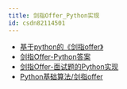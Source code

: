 ```yaml
---
title: 剑指Offer_Python实现
id: csdn82114501
---
```


*   [基于python的《剑指offer》](https://github.com/Dengshunge/Target-Offer)
*   [剑指Offer-Python答案](https://blog.csdn.net/xuezhisdc/article/details/52125302)
*   [剑指Offer-面试题的Python实现](https://www.cnblogs.com/qiaojushuang/p/7822066.html)
*   [Python基础算法/剑指offer](https://blog.csdn.net/u012505432/article/details/52071537)